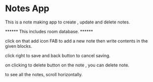 # Notes App
This is a note making app to create , update and delete notes.

******    This includes room database.   ******

click on that add icon FAB to add a new note then write contents in the given blocks.

click right to save and back button to cancel saving.

on clicking to delete button on the note , you can delete note.

to see all the notes, scroll horizontally.
